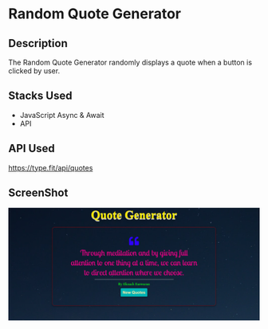# Random Quote Generator

## Description
The Random Quote Generator randomly displays a quote when a button is clicked by user.

## Stacks Used
* JavaScript Async & Await
* API  

## API Used
https://type.fit/api/quotes

## ScreenShot
<img src="ss.png" />
